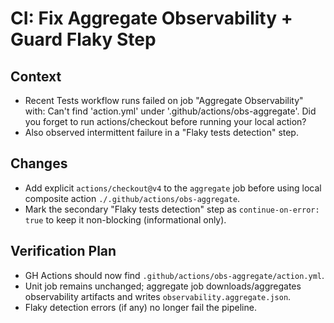 # CI: Fix Aggregate Observability + Guard Flaky Step

## Context
- Recent Tests workflow runs failed on job "Aggregate Observability" with:
  Can't find 'action.yml' under '.github/actions/obs-aggregate'. Did you forget to run actions/checkout before running your local action?
- Also observed intermittent failure in a "Flaky tests detection" step.

## Changes
- Add explicit `actions/checkout@v4` to the `aggregate` job before using local composite action `./.github/actions/obs-aggregate`.
- Mark the secondary "Flaky tests detection" step as `continue-on-error: true` to keep it non-blocking (informational only).

## Verification Plan
- GH Actions should now find `.github/actions/obs-aggregate/action.yml`.
- Unit job remains unchanged; aggregate job downloads/aggregates observability artifacts and writes `observability.aggregate.json`.
- Flaky detection errors (if any) no longer fail the pipeline.

